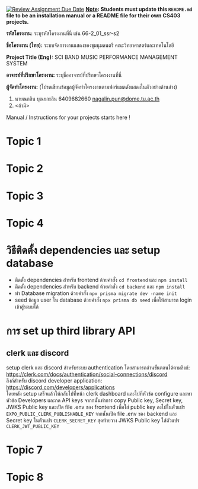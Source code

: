 [![Review Assignment Due Date](https://classroom.github.com/assets/deadline-readme-button-22041afd0340ce965d47ae6ef1cefeee28c7c493a6346c4f15d667ab976d596c.svg)](https://classroom.github.com/a/w8H8oomW)
**<ins>Note</ins>: Students must update this `README.md` file to be an installation manual or a README file for their own CS403 projects.**

**รหัสโครงงาน:** ระบุรหัสโครงงานที่นี่ เช่น 66-2_01_ssr-s2

**ชื่อโครงงาน (ไทย):** ระบบจัดการงานแสดงของชุมนุมดนตรี คณะวิทยาศาสตร์และเทคโนโลยี

**Project Title (Eng):** SCI BAND MUSIC PERFORMANCE MANAGEMENT SYSTEM 

**อาจารย์ที่ปรึกษาโครงงาน:** ระบุชื่ออาจารย์ที่ปรึกษาโครงงานที่นี่ 

**ผู้จัดทำโครงงาน:** (โปรดเขียนข้อมูลผู้จัดทำโครงงานตามฟอร์แมตดังแสดงในตัวอย่างด้านล่าง)
1. นายณกลิน บุณยกะลิน  6409682660  nagalin.pun@dome.tu.ac.th
2. <ถ้ามี>
   
Manual / Instructions for your projects starts here !
# Topic 1
# Topic 2 
# Topic 3
# Topic 4
# วิธีติดตั้ง dependencies และ setup database
- ติดตั้ง dependencies สำหรับ frontend ด้วยคำสั่ง `cd frontend` และ `npm install`
- ติดตั้ง dependencies สำหรับ backend ด้วยคำสั่ง `cd backend` และ `npm install`
- ทำ Database migration ด้วยคำสั่ง `npx prisma migrate dev -name init`
- seed ข้อมูล user ใน database ด้วยคำสั่ง `npx prisma db seed` เพื่อให้สามารถ login เข้าสู่ระบบได้
# การ set up third library API
## clerk และ discord
setup clerk และ discord สำหรับระบบ authentication โดยสามารถอ่านขั้นตอนได้ตามลิงก์:
https://clerk.com/docs/authentication/social-connections/discord  
ลิงก์สำหรับ discord developer application: https://discord.com/developers/applications  
โดยหลัง setup เสร็จแล้วให้กลับไปที่หน้า clerk dashboard และไปที่หัวข้อ configure และหาหัวข้อ Developers และกด API keys
จากกนั้นทำการ copy Public key, Secret key, JWKS Public key และเปิด file .env ของ frontend เพื่อใส่ public key ลงไปในตัวแปร `EXPO_PUBLIC_CLERK_PUBLISHABLE_KEY` จากนั้นเปิด file .env ของ backend และ Secret key ในตัวแปร `CLERK_SECRET_KEY` สุดท้ายวาง JWKS Public key ใส่ตัวแปร `CLERK_JWT_PUBLIC_KEY`

# Topic 7
# Topic 8 

